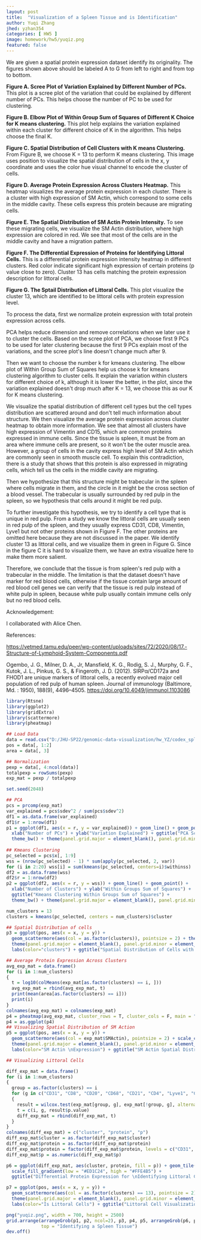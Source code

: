 ```yaml
---
layout: post
title:  "Visualization of a Spleen Tissue and is Identification"
author: Yuqi Zhang
jhed: yzhan354
categories: [ HW5 ]
image: homework/hw5/yuqiz.png
featured: false
---
```


We are given a spatial protein expression dataset identify its originality. The figures shown above should be labeled A to G from left to right and from top to bottom. 

**Figure A. Scree Plot of Variation Explained by Different Number of PCs.** This plot is a scree plot of the variation that could be explained by different number of PCs. This helps choose the number of PC to be used for clustering. 

**Figure B. Elbow Plot of Within Group Sum of Squares of Different K Choice for K means clustering.** This plot help explains the variation explained within each cluster for different choice of K in the algorithm. This helps choose the final K. 

**Figure C. Spatial Distribution of Cell Clusters with K means Clustering.** From Figure B, we choose K = 13 to perform K means clustering. This image uses position to visualize the spatial distribution of cells in the x, y coordinate and uses the color hue visual channel to encode the cluster of cells. 

**Figure D. Average Protein Expression Across Clusters Heatmap.** This heatmap visualizes the average protein expression in each cluster. There is a cluster with high expression of SM Actin, which correspond to some cells in the middle cavity. These cells express this protein because are migrating cells. 

**Figure E. The Spatial Distribution of SM Actin Protein Intensity.** To see these migrating cells, we visualize the SM Actin distribution, where high expression are colored in red. We see that most of the cells are in the middle cavity and have a migration pattern. 

**Figure F. The Differential Expression of Proteins for Identifying Littoral Cells.** This is a differential protein expression intensity heatmap in different clusters. Red color indicate significant high expression of certain proteins (p value close to zero). Cluster 13 has cells matching the protein expression description for littoral cells. 

**Figure G. The Sptail Distribution of Littoral Cells.** This plot visualize the cluster 13, which are identified to be littoral cells with protein expression level. 

To process the data, first we normalize protein expression with total protein expression across cells. 

PCA helps reduce dimension and remove correlations when we later use it to cluster the cells. Based on the scree plot of PCA, we choose first 9 PCs to be used for later clustering because the first 9 PCs explain most of the variations, and the scree plot's line doesn't change much after 9. 

Then we want to choose the number k for kmeans clustering. The elbow plot of Within Group Sum of Squares help us choose k for kmeans clustering algorithm to cluster cells. It explain the variation within clusters for different choice of k, although it is lower the better, in the plot, since the variation explained doesn't drop much after K = 13, we choose this as our K for K means clustering. 

We visualize the spatial distribution of different cell types but the cell types distribution are scattered around and don't tell much information about structure. We then visualize the average protein expression across cluster heatmap to obtain more information. We see that almost all clusters have high expression of Vimentin and CD15, which are common proteins expressed in immune cells. Since the tissue is spleen, it must be from an area where immune cells are present, so it won't be the outer muscle area. However, a group of cells in the cavity express high level of SM Actin which are commonly seen in smooth muscle cell. To explain this contradiction, there is a study that shows that this protein is also expressed in migrating cells, which tell us the cells in the middle cavity are migrating. 

Then we hypothesize that this structure might be trabecular in the spleen where cells migrate in them, and the circle in it might be the cross section of a blood vessel. The trabecular is usually surrounded by red pulp in the spleen, so we hypothesis that cells around it might be red pulp. 

To further investigate this hypothesis, we try to identify a cell type that is unique in red pulp. From a study we know the littoral cells are usually seen in red pulp of the spleen, and they usually express CD31, CD8, Vimentin, Lyve1 but not other proteins shown in Figure F. The other proteins are omitted here because they are not discussed in the paper. We identify cluster 13 as littoral cells, and we visualize them in green in Figure G. Since in the figure C it is hard to visualize them, we have an extra visualize here to make them more salient. 

Therefore, we conclude that the tissue is from spleen's red pulp with a trabecular in the middle. The limitation is that the dataset doesn't have marker for red blood cells, otherwise if the tissue contain large amount of red blood cell genes we can verify that the tissue is red pulp instead of white pulp in spleen, because white pulp usually contain immune cells only but no red blood cells. 

Acknowledgement: 

I collaborated with Alice Chen. 

References:

https://vetmed.tamu.edu/peer/wp-content/uploads/sites/72/2020/08/17.-Structure-of-Lymphoid-System-Components.pdf

Ogembo, J. G., Milner, D. A., Jr, Mansfield, K. G., Rodig, S. J., Murphy, G. F., Kutok, J. L., Pinkus, G. S., & Fingeroth, J. D. (2012). SIRPα/CD172a and FHOD1 are unique markers of littoral cells, a recently evolved major cell population of red pulp of human spleen. Journal of immunology (Baltimore, Md. : 1950), 188(9), 4496–4505. https://doi.org/10.4049/jimmunol.1103086


```R
library(Rtsne)
library(ggplot2)
library(gridExtra)
library(scattermore)
library(pheatmap)

## Load Data
data = read.csv("D:/JHU-SP22/genomic-data-visualization/hw_YZ/codex_spleen_subset.csv", row.names = 1)
pos = data[, 1:2]
area = data[, 3]

## Normalization
pexp = data[, 4:ncol(data)]
totalpexp = rowSums(pexp)
exp_mat = pexp / totalpexp

set.seed(2048)

## PCA
pcs = prcomp(exp_mat)
var_explained = pcs$sdev^2 / sum(pcs$sdev^2)
df1 = as.data.frame(var_explained)
df1$r = 1:nrow(df1)
p1 = ggplot(df1, aes(x = r, y = var_explained)) + geom_line() + geom_point() + 
  xlab("Number of PCs") + ylab("Variation Explained") + ggtitle("PCA Scree Plot") + 
  theme_bw() + theme(panel.grid.major = element_blank(), panel.grid.minor = element_blank())
     
## Kmeans Clustering
pc_selected = pcs$x[, 1:9]
wss = (nrow(pc_selected) - 1) * sum(apply(pc_selected, 2, var))
for (i in 2:20) wss[i] = sum(kmeans(pc_selected, centers=i)$withinss)
df2 = as.data.frame(wss)
df2$r = 1:nrow(df2)
p2 = ggplot(df2, aes(x = r, y = wss)) + geom_line() + geom_point() + 
  xlab("Number of Clusters") + ylab("Within Groups Sum of Squares") + 
  ggtitle("Kmeans Clustering Within Groups Sum of Squares") + 
  theme_bw() + theme(panel.grid.major = element_blank(), panel.grid.minor = element_blank())

num_clusters = 13
clusters = kmeans(pc_selected, centers = num_clusters)$cluster

## Spatial Distribution of cells
p3 = ggplot(pos, aes(x = x, y = y)) + 
  geom_scattermore(aes(col = as.factor(clusters)), pointsize = 2) + theme_bw() +
  theme(panel.grid.major = element_blank(), panel.grid.minor = element_blank()) +
  labs(color="clusters") + ggtitle("Spatial Distribution of Cells with Kmeans Clustering")

## Average Protein Expression Across Clusters
avg_exp_mat = data.frame()
for (i in 1:num_clusters)
{
  t = log10(colMeans(exp_mat[as.factor(clusters) == i, ]))
  avg_exp_mat = rbind(avg_exp_mat, t)
  print(mean(area[as.factor(clusters) == i]))
  print(i)
}
colnames(avg_exp_mat) = colnames(exp_mat)
p4 = pheatmap(avg_exp_mat, cluster_rows = T, cluster_cols = F, main = "Average Protein Expression Across Clusters Heatmap") 
p4 = as.ggplot(p4)
## Visualizing Spatial Distribution of SM Action 
p5 = ggplot(pos, aes(x = x, y = y)) + 
  geom_scattermore(aes(col = exp_mat$SMActin), pointsize = 2) + scale_color_gradient(low = "#FFE4B5", high = "#ED1C24") + theme_bw() +
  theme(panel.grid.major = element_blank(), panel.grid.minor = element_blank()) +
  labs(color="SM Actin \nExpression") + ggtitle("SM Actin Spatial Distribution")

## Visualizing Littoral Cells

diff_exp_mat = data.frame()
for (i in 1:num_clusters)
{
  group = as.factor(clusters) == i
  for (g in c("CD31", "CD8", "CD20", "CD68", "CD21", "CD4", "Lyve1", "CD35", "CD163", "Vimentin", "CD45", "CD34"))
  {
    result = wilcox.test(exp_mat[group, g], exp_mat[!group, g], alternative = "greater")
    t = c(i, g, result$p.value)
    diff_exp_mat = rbind(diff_exp_mat, t)
  }
}
colnames(diff_exp_mat) = c("cluster", "protein", "p")
diff_exp_mat$cluster = as.factor(diff_exp_mat$cluster)
diff_exp_mat$protein = as.factor(diff_exp_mat$protein)
diff_exp_mat$protein = factor(diff_exp_mat$protein, levels = c("CD31", "CD8", "Vimentin", "Lyve1", "CD34", "CD20", "CD68", "CD21", "CD4",  "CD35", "CD163", "CD45"))
diff_exp_mat$p = as.numeric(diff_exp_mat$p)

p6 = ggplot(diff_exp_mat, aes(cluster, protein, fill = p)) + geom_tile() + 
  scale_fill_gradient(low = "#ED1C24", high = "#FFE4B5") + 
  ggtitle("Differential Protein Expression for \nIdentifying Littoral Cells (Cluster 13)") + theme_bw()

p7 = ggplot(pos, aes(x = x, y = y)) + 
  geom_scattermore(aes(col = as.factor(clusters) == 13), pointsize = 2) + theme_bw() +
  theme(panel.grid.major = element_blank(), panel.grid.minor = element_blank()) +
  labs(color="Is Littoral Cells") + ggtitle("Littoral Cell Visualization")

png("yuqiz.png", width = 700, height = 2500)
grid.arrange(arrangeGrob(p1, p2, ncol=2), p3, p4, p5, arrangeGrob(p6, p7, ncol=2), ncol = 1, heights=c(1, 2, 2, 2, 0.8), 
             top = "Identifying a Spleen Tissue")
dev.off()
```
